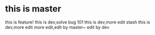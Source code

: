 # this is master
this is feature!
this is dev,solve bug 101
this is dev,more edit
stash
this is dev,more edit more edit,edit by master~ edit by dev
